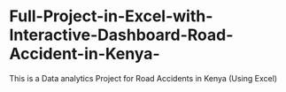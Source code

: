 # Full-Project-in-Excel-with-Interactive-Dashboard-Road-Accident-in-Kenya-
This is a Data analytics Project for Road Accidents in Kenya (Using Excel)

